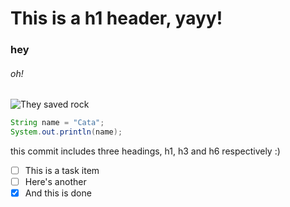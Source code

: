 # This is a h1 header, yayy!
### hey
###### oh!

![They saved rock](https://encrypted-tbn0.gstatic.com/images?q=tbn:ANd9GcQTAQyhgRHh6fz7natyfLxFYDBRO6jYFeqy1Q&s)

```java
String name = "Cata";
System.out.println(name);
```

this commit includes three headings, h1, h3 and h6 respectively :)


- [ ] This is a task item
- [ ] Here's another
- [x] And this is done
